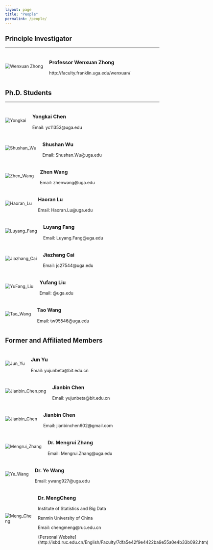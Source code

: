 ```yaml
---
layout: page
title: "People"
permalink: /people/
---
```


## Principle Investigator
*** 
<div class="team-member" style="display: flex; align-items: center;">
    <img src="/assets/Wenxuan_Zhong.jpeg" alt="Wenxuan Zhong" style="max-width: 50%;">
    <div class="description" style="margin-left: 20px;">
        <h3>Professor Wenxuan Zhong</h3>
        <p>http://faculty.franklin.uga.edu/wenxuan/</p>
        <!-- More description if necessary -->
    </div>
</div>

## Ph.D. Students
*** 
<div class="team-member" style="display: flex; align-items: center;">
    <img src="/assets/yongkai.jpeg" alt="Yongkai" style="max-width: 50%;">
    <div class="description" style="margin-left: 20px;">
        <h3>Yongkai Chen</h3>
        <p>Email: yc11353@uga.edu</p>
        <!-- More description if necessary -->
    </div>
</div>

<div class="team-member" style="display: flex; align-items: center;">
    <img src="/assets/Shushan_Wu.jpg" alt="Shushan_Wu" style="max-width: 50%;">
    <div class="description" style="margin-left: 20px;">
        <h3>Shushan Wu</h3>
        <p>Email: Shushan.Wu@uga.edu</p>
        <!-- More description if necessary -->
    </div>
</div>


<div class="team-member" style="display: flex; align-items: center;">
    <img src="/assets/Zhen_Wang.jpg" alt="Zhen_Wang" style="max-width: 50%;">
    <div class="description" style="margin-left: 20px;">
        <h3>Zhen Wang</h3>
        <p>Email: zhenwang@uga.edu</p>
        <!-- More description if necessary -->
    </div>
</div>

<div class="team-member" style="display: flex; align-items: center;">
    <img src="/assets/Haoran_Lu.jpeg" alt="Haoran_Lu" style="max-width: 50%;">
    <div class="description" style="margin-left: 20px;">
        <h3>Haoran Lu</h3>
        <p>Email: Haoran.Lu@uga.edu</p>
        <!-- More description if necessary -->
    </div>
</div>

<div class="team-member" style="display: flex; align-items: center;">
    <img src="/assets/Luyang_Fang.jpeg" alt="Luyang_Fang" style="max-width: 50%;">
    <div class="description" style="margin-left: 20px;">
        <h3>Luyang Fang</h3>
        <p>Email: Luyang.Fang@uga.edu</p>
        <!-- More description if necessary -->
    </div>
</div>

<div class="team-member" style="display: flex; align-items: center;">
    <img src="/assets/Jiazhang_Cai.jpeg" alt="Jiazhang_Cai" style="max-width: 50%;">
    <div class="description" style="margin-left: 20px;">
        <h3>Jiazhang Cai</h3>
        <p>Email: jc27544@uga.edu</p>
        <!-- More description if necessary -->
    </div>
</div>

<div class="team-member" style="display: flex; align-items: center;">
    <img src="/assets/YuFang_Liu.jpeg" alt="YuFang_Liu" style="max-width: 50%;">
    <div class="description" style="margin-left: 20px;">
        <h3>Yufang Liu</h3>
        <p>Email: @uga.edu</p>
        <!-- More description if necessary -->
    </div>
</div>

<div class="team-member" style="display: flex; align-items: center;">
    <img src="/assets/Tao_Wang.jpeg" alt="Tao_Wang" style="max-width: 50%;">
    <div class="description" style="margin-left: 20px;">
        <h3>Tao Wang</h3>
        <p>Email: tw95546@uga.edu</p>
        <!-- More description if necessary -->
    </div>
</div>

## Former and Affiliated Members

<div class="team-member" style="display: flex; align-items: center;">
    <img src="/assets/Jun_Yu.png" alt="Jun_Yu" style="max-width: 50%;">
    <div class="description" style="margin-left: 20px;">
        <h3>Jun Yu</h3>
        <p>Email: yujunbeta@bit.edu.cn</p>
        <!-- More description if necessary -->
    </div>
</div>

<div class="team-member" style="display: flex; align-items: center;">
    <img src="/assets/Jianbin_Chen.png" alt="Jianbin_Chen.png" style="max-width: 50%;">
    <div class="description" style="margin-left: 20px;">
        <h3>Jianbin Chen</h3>
        <p>Email: yujunbeta@bit.edu.cn</p>
        <!-- More description if necessary -->
    </div>
</div>

<div class="team-member" style="display: flex; align-items: center;">
    <img src="/assets/Jianbin_Chen.png" alt="Jianbin_Chen" style="max-width: 50%;">
    <div class="description" style="margin-left: 20px;">
        <h3>Jianbin Chen</h3>
        <p>Email: jianbinchen602@gmail.com</p>
        <!-- More description if necessary -->
    </div>
</div>

<div class="team-member" style="display: flex; align-items: center;">
    <img src="/assets/Mengrui_Zhang.jpeg" alt="Mengrui_Zhang" style="max-width: 50%;">
    <div class="description" style="margin-left: 20px;">
        <h3>Dr. Mengrui Zhang</h3>
        <p>Email: Mengrui.Zhang@uga.edu </p>
        <!-- More description if necessary -->
    </div>
</div>

<div class="team-member" style="display: flex; align-items: center;">
    <img src="/assets/Ye_Wang.jpeg" alt="Ye_Wang" style="max-width: 50%;">
    <div class="description" style="margin-left: 20px;">
        <h3>Dr. Ye Wang</h3>
        <p>Email: ywang927@uga.edu</p>
        <!-- More description if necessary -->
    </div>
</div>

<div class="team-member" style="display: flex; align-items: center;">
    <img src="/assets/Meng_Cheng.jpeg" alt="Meng_Cheng" style="max-width: 50%;">
    <div class="description" style="margin-left: 20px;">
        <h3>Dr. MengCheng</h3>
        <p>Institute of Statistics and Big Data</p>
        <p>Renmin University of China</p>
        <p>Email: chengmeng@ruc.edu.cn</p>
        <p>{Personal Website](http://isbd.ruc.edu.cn/English/Faculty/7dfa5e42f9e4422ba9e55a0e4b33b092.htm)<p>
        <!-- More description if necessary -->
    </div>
</div>


